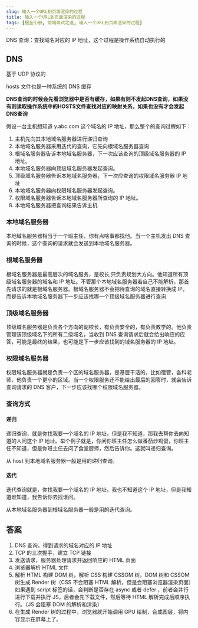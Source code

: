 ```yaml
---
slug: 输入一个URL到页面渲染的过程
title: 输入一个URL到页面渲染的过程
tags: [掘金小册, 前端面试之道, 输入一个URL到页面渲染的过程]
---
```


DNS 查询：查找域名对应的 IP 地址，这个过程是操作系统自动执行的

## DNS

基于 UDP 协议的

hosts 文件也是一种系统的 DNS 缓存

**DNS查询的时候会先看浏览器中是否有缓存，如果有则不发起DNS查询，如果没有则读取操作系统中的HOSTS文件查找对应的映射关系，如果也没有才会发起DNS查询**

假设一台主机想知道 y.abc.com 这个域名的 IP 地址，那么整个的查询过程如下：

1. 主机先向其本地域名服务器进行递归查询
2. 本地域名服务器采用迭代的查询，它先向根域名服务器查询
3. 根域名服务器告诉本地域名服务器，下一次应该查询的顶级域名服务器的 IP 地址。
4. 本地域名服务器向顶级域名服务器发起查询。
5. 顶级域名服务器告诉本地域名服务器，下一次应查询的权限域名服务器 IP 地址
6. 本地域名服务器向权限域名服务器发起查询。
7. 权限域名服务器告诉本地域名服务器所查询的 IP 地址。
8. 本地域名服务器把查询结果告诉主机


### 本地域名服务器

本地域名服务器相当于一个班主任，你有点啥事都找他。当一个主机发出 DNS 查询的时候，这个查询的请求就会发送到本地域名服务器。

### 根域名服务器

根域名服务器是最高层次的域名服务，是校长,只负责规划大方向。他知道所有顶级域名服务器的域名和 IP 地址。不管那个本地域名服务器若自己不能解析，那首先请求的就是根域名服务器。根域名服务器不会把待查询的域名直接转换成 IP，而是告诉本地域名服务器下一步应该找哪一个顶级域名服务器进行查询

### 顶级域名服务器

顶级域名服务器是负责各个方向的副校长，有负责安全的，有负责教学的。他负责管理该顶级域名下的所有二级域名，当收到 DNS 查询请求后就会给出响应的应答，可能是最终的结果，也可能是下一步应该找到的域名服务器的 IP 地址。

### 权限域名服务器

权限域名服务器就是负责一个区的域名服务器，是基层干活的，比如宿管，各科老师，他负责一个更小的区域。当一个权限服务还不能给出最后的回答时，就会告诉查询请求的 DNS 客户，下一步应该找哪个权限域名服务器。

### 查询方式

#### 递归

递归查询，就是你找我要一个域名的 IP 地址，但是我不知道，那我去帮你去向知道的人问这个 IP 地址。举个例子就是，你问你班主任怎么做番茄炒鸡蛋，你班主任不知道，但是你班主任去问了食堂厨师，然后告诉你。这就叫递归查询。

从 host 到本地域名服务器一般是用的递归查询。

#### 迭代

迭代查询就是，你找我要一个域名的 IP 地址，我也不知道这个 IP 地址，但是我知道谁知道，我告诉你去找谁问。

从本地域名服务器到根域名服务器一般是用的迭代查询。

## 答案

1. DNS 查询，得到请求的域名对应的 IP 地址
2. TCP 的三次握手，建立 TCP 链接
3. 发送请求，服务器处理请求并返回响应的 HTML 页面
4. 浏览器解析 HTML 文件
5. 解析 HTML 构建 DOM 树，解析 CSS 构建 CSSOM 树，DOM 树和 CSSOM 树生成 Render 树（CSS 不会阻塞 HTML 解析，但是会阻塞浏览器渲染页面）如果遇到 script 标签的话，会判断是否存在 async 或者 defer ，前者会并行进行下载并执行 JS，后者会先下载文件，然后等待 HTML 解析完成后顺序执行。（JS 会阻塞 DOM 的解析和渲染）
6. 在生成 Render 树的过程中，浏览器就开始调用 GPU 绘制，合成图层，将内容显示在屏幕上了。
